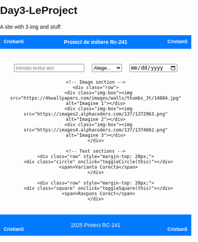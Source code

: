 # Day3-LeProject
A site with 3 img and stuff:

<!DOCTYPE html>
<html lang="ro">
<head>
  <meta charset="UTF-8">
  <title>Proiect de initiere Rc-241</title>
  <style>
    html, body {
      margin: 0;
      padding: 0;
      height: 100%;
      font-family: Arial, sans-serif;
    }

    body {
      display: flex;
      flex-direction: column;
    }

    .navbar {
      background-color: #007BFF;
      color: white;
      padding: 10px;
      text-align: center;
      position: relative;
    }

    .navbar .corner-left {
      position: absolute;
      top: 10px;
      left: 10px;
      font-size: 12px;
      font-weight: bold;
    }

    .navbar .corner-right {
      position: absolute;
      top: 10px;
      right: 10px;
      font-size: 12px;
      font-weight: bold;
    }

    .section {
      flex: 1;
      padding: 20px;
      text-align: center;
    }

    .row {
      display: flex;
      justify-content: center;
      gap: 20px;
      flex-wrap: wrap;
      margin: 20px 0;
    }

    .img-box {
      width: 250px;
      height: 250px;
      background-color: #4a90e2;
      display: flex;
      align-items: center;
      justify-content: center;
    }

    .img-box img {
      max-width: 100%;
      max-height: 100%;
      object-fit: cover;
    }

    input[type="text"], input[type="date"], select {
      padding: 5px;
    }

    .circle {
      width: 20px;
      height: 20px;
      border: 2px solid black;
      border-radius: 50%;
      display: inline-block;
      margin-right: 10px;
      vertical-align: middle;
      cursor: pointer;
    }

    .circle.filled {
      background-color: black;
    }

    .square {
      width: 20px;
      height: 20px;
      border: 2px solid black;
      display: inline-block;
      margin-right: 10px;
      vertical-align: middle;
      cursor: pointer;
    }

    .square.checked {
      background-color: #4a90e2;
      background-image: url('data:image/svg+xml;utf8,<svg fill="white" viewBox="0 0 16 16" xmlns="http://www.w3.org/2000/svg"><path d="M6.173 13.207l-4.24-4.24L3.6 7.3l2.573 2.573L12.4 3.646l1.414 1.415z"/></svg>');
      background-repeat: no-repeat;
      background-position: center;
      background-size: 14px;
    }

    .footer {
      background-color: #007BFF;
      color: white;
      padding: 20px 0;
      position: relative;
      display: flex;
      justify-content: center;
      align-items: center;
    }

    .footer .corner-left {
      position: absolute;
      bottom: 10px;
      left: 10px;
      font-size: 12px;
      font-weight: bold;
    }

    .footer .corner-right {
      position: absolute;
      bottom: 10px;
      right: 10px;
      font-size: 12px;
      font-weight: bold;
    }
  </style>
</head>
<body>

  <div class="navbar">
    <div class="corner-left">CristianS</div>
    <div class="corner-right">CristianS</div>
    <strong>Proiect de initiere Rc-241</strong>
  </div>

  <div class="section">
    <!-- Form section -->
    <div class="row">
      <input type="text" placeholder="Introdu textul aici">
      <select>
        <option value="">Alege...</option>
        <option value="important">Important</option>
        <option value="mediu">Mediu</option>
      </select>
      <input type="date">
    </div>

    <!-- Image section -->
    <div class="row">
      <div class="img-box"><img src="https://4kwallpapers.com/images/walls/thumbs_3t/14884.jpg" alt="Imagine 1"></div>
      <div class="img-box"><img src="https://images2.alphacoders.com/137/1372963.png" alt="Imagine 2"></div>
      <div class="img-box"><img src="https://images4.alphacoders.com/137/1374662.png" alt="Imagine 3"></div>
    </div>

    <!-- Text sections -->
    <div class="row" style="margin-top: 20px;">
      <div class="circle" onclick="toggleCircle(this)"></div>
      <span>Varianta Corecta</span>
    </div>

    <div class="row" style="margin-top: 20px;">
      <div class="square" onclick="toggleSquare(this)"></div>
      <span>Raspuns Corect</span>
    </div>
  </div>

  <!-- Footer -->
  <div class="footer">
    <div class="corner-left">CristianS</div>
    <div class="corner-right">CristianS</div>
     2025 Proiect RC-241
  </div>

  <script>
    function toggleCircle(elem) {
      elem.classList.toggle('filled');
    }

    function toggleSquare(elem) {
      elem.classList.toggle('checked');
    }
  </script>

</body>
</html>
